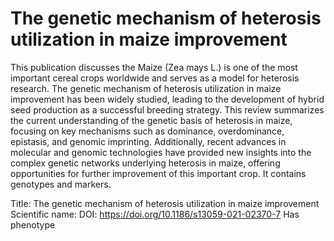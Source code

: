 # The genetic mechanism of heterosis utilization in maize improvement

This publication discusses the Maize (Zea mays L.) is one of the most important cereal crops worldwide and serves as a model for heterosis research. The genetic mechanism of heterosis utilization in maize improvement has been widely studied, leading to the development of hybrid seed production as a successful breeding strategy. This review summarizes the current understanding of the genetic basis of heterosis in maize, focusing on key mechanisms such as dominance, overdominance, epistasis, and genomic imprinting. Additionally, recent advances in molecular and genomic technologies have provided new insights into the complex genetic networks underlying heterosis in maize, offering opportunities for further improvement of this important crop.
It contains  genotypes and  markers.

Title: The genetic mechanism of heterosis utilization in maize improvement
Scientific name: 
DOI: https://doi.org/10.1186/s13059-021-02370-7
Has phenotype 

